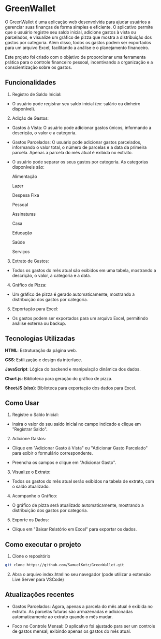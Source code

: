 
# GreenWallet

O GreenWallet é uma aplicação web desenvolvida para ajudar usuários a gerenciar suas finanças de forma simples e eficiente. O aplicativo permite que o usuário registre seu saldo inicial, adicione gastos à vista ou parcelados, e visualize um gráfico de pizza que mostra a distribuição dos gastos por categoria. Além disso, todos os gastos podem ser exportados para um arquivo Excel, facilitando a análise e o planejamento financeiro.


Este projeto foi criado com o objetivo de proporcionar uma ferramenta prática para o controle financeiro pessoal, incentivando a organização e a conscientização sobre os gastos.

## Funcionalidades

1. Registro de Saldo Inicial:
- O usuário pode registrar seu saldo inicial (ex: salário ou dinheiro disponível).

2. Adição de Gastos:
- Gastos à Vista: O usuário pode adicionar gastos únicos, informando a descrição, o valor e a categoria.

- Gastos Parcelados: O usuário pode adicionar gastos parcelados, informando o valor total, o número de parcelas e a data da primeira parcela. Apenas a parcela do mês atual é exibida no extrato.
  
- O usuário pode separar os seus gastos por categoria. As categorias disponíveis são:

  Alimentação

  Lazer

  Despesa Fixa

  Pessoal

  Assinaturas

  Casa

  Educação

  Saúde
  
  Serviços
  

3. Extrato de Gastos:
- Todos os gastos do mês atual são exibidos em uma tabela, mostrando a descrição, o valor, a categoria e a data.

4. Gráfico de Pizza:
- Um gráfico de pizza é gerado automaticamente, mostrando a distribuição dos gastos por categoria.

5. Exportação para Excel:
- Os gastos podem ser exportados para um arquivo Excel, permitindo análise externa ou backup.



## Tecnologias Utilizadas

**HTML**: Estruturação da página web.

**CSS**: Estilização e design da interface.

**JavaScript**: Lógica do backend e manipulação dinâmica dos dados.

**Chart.js**: Biblioteca para geração do gráfico de pizza.

**SheetJS (xlsx)**: Biblioteca para exportação dos dados para Excel.


## Como Usar

1. Registre o Saldo Inicial:

- Insira o valor do seu saldo inicial no campo indicado e clique em "Registrar Saldo".

2. Adicione Gastos:

- Clique em "Adicionar Gasto à Vista" ou "Adicionar Gasto Parcelado" para exibir o formulário correspondente.

- Preencha os campos e clique em "Adicionar Gasto".

3. Visualize o Extrato:

- Todos os gastos do mês atual serão exibidos na tabela de extrato, com o saldo atualizado.

4. Acompanhe o Gráfico:

- O gráfico de pizza será atualizado automaticamente, mostrando a distribuição dos gastos por categoria.

5. Exporte os Dados:

- Clique em "Baixar Relatório em Excel" para exportar os dados.




## Como executar o projeto

1. Clone o repositório
```bash
git clone https://github.com/SamuelKotz/GreenWallet.git
```
2. Abra o arquivo index.html no seu navegador (pode utilizar a extensão Live Server para VSCode)

## Atualizações recentes

- Gastos Parcelados:
  Agora, apenas a parcela do mês atual é exibida no extrato.
   As parcelas futuras são armazenadas e adicionadas automaticamente ao extrato quando o mês mudar.

- Foco no Controle Mensal:
  O aplicativo foi ajustado para ser um controle de gastos mensal, exibindo apenas os gastos do mês atual.
